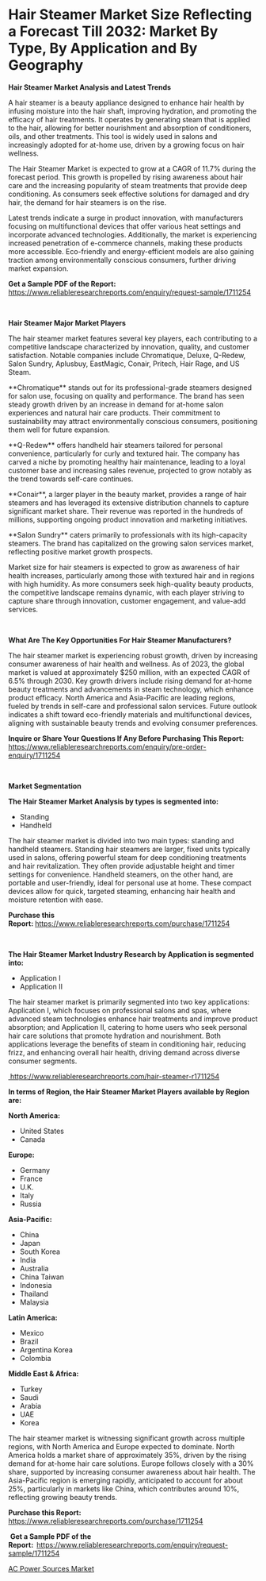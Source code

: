 <p><h1>Hair Steamer Market Size Reflecting a Forecast Till 2032: Market By Type, By Application and By Geography</h1></p><p><strong>Hair Steamer Market Analysis and Latest Trends</strong></p>
<p><p>A hair steamer is a beauty appliance designed to enhance hair health by infusing moisture into the hair shaft, improving hydration, and promoting the efficacy of hair treatments. It operates by generating steam that is applied to the hair, allowing for better nourishment and absorption of conditioners, oils, and other treatments. This tool is widely used in salons and increasingly adopted for at-home use, driven by a growing focus on hair wellness.</p><p>The Hair Steamer Market is expected to grow at a CAGR of 11.7% during the forecast period. This growth is propelled by rising awareness about hair care and the increasing popularity of steam treatments that provide deep conditioning. As consumers seek effective solutions for damaged and dry hair, the demand for hair steamers is on the rise. </p><p>Latest trends indicate a surge in product innovation, with manufacturers focusing on multifunctional devices that offer various heat settings and incorporate advanced technologies. Additionally, the market is experiencing increased penetration of e-commerce channels, making these products more accessible. Eco-friendly and energy-efficient models are also gaining traction among environmentally conscious consumers, further driving market expansion.</p></p>
<p><strong>Get a Sample PDF of the Report:&nbsp;</strong> <a href="https://www.reliableresearchreports.com/enquiry/request-sample/1711254?utm_campaign=83&utm_medium=2&utm_source=Github&utm_content=ia&utm_term=10012025&utm_id=hair-steamer">https://www.reliableresearchreports.com/enquiry/request-sample/1711254</a></p>
<p>&nbsp;</p>
<p><strong>Hair Steamer Major Market Players</strong></p>
<p><p>The hair steamer market features several key players, each contributing to a competitive landscape characterized by innovation, quality, and customer satisfaction. Notable companies include Chromatique, Deluxe, Q-Redew, Salon Sundry, Aplusbuy, EastMagic, Conair, Pritech, Hair Rage, and US Steam.</p><p>**Chromatique** stands out for its professional-grade steamers designed for salon use, focusing on quality and performance. The brand has seen steady growth driven by an increase in demand for at-home salon experiences and natural hair care products. Their commitment to sustainability may attract environmentally conscious consumers, positioning them well for future expansion.</p><p>**Q-Redew** offers handheld hair steamers tailored for personal convenience, particularly for curly and textured hair. The company has carved a niche by promoting healthy hair maintenance, leading to a loyal customer base and increasing sales revenue, projected to grow notably as the trend towards self-care continues.</p><p>**Conair**, a larger player in the beauty market, provides a range of hair steamers and has leveraged its extensive distribution channels to capture significant market share. Their revenue was reported in the hundreds of millions, supporting ongoing product innovation and marketing initiatives.</p><p>**Salon Sundry** caters primarily to professionals with its high-capacity steamers. The brand has capitalized on the growing salon services market, reflecting positive market growth prospects. </p><p>Market size for hair steamers is expected to grow as awareness of hair health increases, particularly among those with textured hair and in regions with high humidity. As more consumers seek high-quality beauty products, the competitive landscape remains dynamic, with each player striving to capture share through innovation, customer engagement, and value-add services.</p></p>
<p>&nbsp;</p>
<p><strong>What Are The Key Opportunities For Hair Steamer Manufacturers?</strong></p>
<p><p>The hair steamer market is experiencing robust growth, driven by increasing consumer awareness of hair health and wellness. As of 2023, the global market is valued at approximately $250 million, with an expected CAGR of 6.5% through 2030. Key growth drivers include rising demand for at-home beauty treatments and advancements in steam technology, which enhance product efficacy. North America and Asia-Pacific are leading regions, fueled by trends in self-care and professional salon services. Future outlook indicates a shift toward eco-friendly materials and multifunctional devices, aligning with sustainable beauty trends and evolving consumer preferences.</p></p>
<p><strong>Inquire or Share Your Questions If Any Before Purchasing This Report:</strong> <a href="https://www.reliableresearchreports.com/enquiry/pre-order-enquiry/1711254?utm_campaign=83&utm_medium=2&utm_source=Github&utm_content=ia&utm_term=10012025&utm_id=hair-steamer">https://www.reliableresearchreports.com/enquiry/pre-order-enquiry/1711254</a></p>
<p>&nbsp;</p>
<p><strong>Market Segmentation</strong></p>
<p><strong>The Hair Steamer Market Analysis by types is segmented into:</strong></p>
<p><ul><li>Standing</li><li>Handheld</li></ul></p>
<p><p>The hair steamer market is divided into two main types: standing and handheld steamers. Standing hair steamers are larger, fixed units typically used in salons, offering powerful steam for deep conditioning treatments and hair revitalization. They often provide adjustable height and timer settings for convenience. Handheld steamers, on the other hand, are portable and user-friendly, ideal for personal use at home. These compact devices allow for quick, targeted steaming, enhancing hair health and moisture retention with ease.</p></p>
<p><strong>Purchase this Report:&nbsp;</strong><a href="https://www.reliableresearchreports.com/purchase/1711254?utm_campaign=83&utm_medium=2&utm_source=Github&utm_content=ia&utm_term=10012025&utm_id=hair-steamer">https://www.reliableresearchreports.com/purchase/1711254</a></p>
<p>&nbsp;</p>
<p><strong>The Hair Steamer Market Industry Research by Application is segmented into:</strong></p>
<p><ul><li>Application I</li><li>Application II</li></ul></p>
<p><p>The hair steamer market is primarily segmented into two key applications: Application I, which focuses on professional salons and spas, where advanced steam technologies enhance hair treatments and improve product absorption; and Application II, catering to home users who seek personal hair care solutions that promote hydration and nourishment. Both applications leverage the benefits of steam in conditioning hair, reducing frizz, and enhancing overall hair health, driving demand across diverse consumer segments.</p></p>
<p><a href="https://www.reliableresearchreports.com/hair-steamer-r1711254?utm_campaign=83&utm_medium=2&utm_source=Github&utm_content=ia&utm_term=10012025&utm_id=hair-steamer">&nbsp;https://www.reliableresearchreports.com/hair-steamer-r1711254</a></p>
<p><strong>In terms of Region, the Hair Steamer Market Players available by Region are:</strong></p>
<p>
    <p> <strong> North America: </strong>
        <ul>
            <li>United States</li>
            <li>Canada</li>
        </ul>
        </p> 
    <p> <strong> Europe: </strong>
        <ul>
            <li>Germany</li>
            <li>France</li>
            <li>U.K.</li>
            <li>Italy</li>
            <li>Russia</li>
        </ul>
        </p> 
    <p> <strong> Asia-Pacific: </strong>
        <ul>
            <li>China</li>
            <li>Japan</li>
            <li>South Korea</li>
            <li>India</li>
            <li>Australia</li>
            <li>China Taiwan</li>
            <li>Indonesia</li>
            <li>Thailand</li>
            <li>Malaysia</li>
        </ul>
        </p> 
    <p> <strong> Latin America: </strong>
        <ul>
            <li>Mexico</li>
            <li>Brazil</li>
            <li>Argentina Korea</li>
            <li>Colombia</li>
        </ul>
        </p> 
    <p> <strong> Middle East & Africa: </strong>
        <ul>
            <li>Turkey</li>
            <li>Saudi</li>
            <li>Arabia</li>
            <li>UAE</li>
            <li>Korea</li>
        </ul>
    </p>
    </p>
<p><p>The hair steamer market is witnessing significant growth across multiple regions, with North America and Europe expected to dominate. North America holds a market share of approximately 35%, driven by the rising demand for at-home hair care solutions. Europe follows closely with a 30% share, supported by increasing consumer awareness about hair health. The Asia-Pacific region is emerging rapidly, anticipated to account for about 25%, particularly in markets like China, which contributes around 10%, reflecting growing beauty trends.</p></p>
<p><strong>Purchase this Report: </strong><a href="https://www.reliableresearchreports.com/purchase/1711254?utm_campaign=83&utm_medium=2&utm_source=Github&utm_content=ia&utm_term=10012025&utm_id=hair-steamer">https://www.reliableresearchreports.com/purchase/1711254</a></p>
<p>&nbsp;<strong>Get a Sample PDF of the Report:&nbsp;&nbsp;</strong><a href="https://www.reliableresearchreports.com/enquiry/request-sample/1711254?utm_campaign=83&utm_medium=2&utm_source=Github&utm_content=ia&utm_term=10012025&utm_id=hair-steamer">https://www.reliableresearchreports.com/enquiry/request-sample/1711254</a></p>
<p><strong></strong></p>
<p><p><a href="https://github.com/mharielmesa/Market-Research-Report-List-5/blob/main/ac-power-sources-market.md?utm_campaign=83&utm_medium=2&utm_source=Github&utm_content=ia&utm_term=10012025&utm_id=hair-steamer">AC Power Sources Market</a></p></p>
